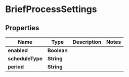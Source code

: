 

# BriefProcessSettings


## Properties

| Name | Type | Description | Notes |
|------------ | ------------- | ------------- | -------------|
|**enabled** | **Boolean** |  |  |
|**scheduleType** | **String** |  |  |
|**period** | **String** |  |  |



